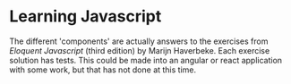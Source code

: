 # Learning Javascript
The different 'components' are actually answers to the exercises from *Eloquent Javascript* (third edition) by Marijn Haverbeke.
Each exercise solution has tests. This could be made into an angular or react application with some work, but that has 
not done at this time.